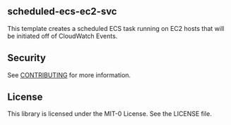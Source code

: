 ## scheduled-ecs-ec2-svc

This template creates a scheduled ECS task running on EC2 hosts that will be initiated off of CloudWatch Events.

## Security

See [CONTRIBUTING](CONTRIBUTING.md#security-issue-notifications) for more information.

## License

This library is licensed under the MIT-0 License. See the LICENSE file.

